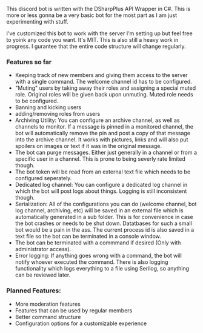 This discord bot is written with the DSharpPlus API Wrapper in C#. This is more or less gonna be a very basic bot for the most part as I am just experimenting with stuff.

I've customized this bot to work with the server I'm setting up but feel free to yoink any code you want. It's MIT. This is also still a heavy work in progress. I gurantee that the entire code structure will change regularly.

### Features so far
- Keeping track of new members and giving them access to the server with a single command. The welcome channel id has to be configured.
- "Muting" users by taking away their roles and assigning a special muted role. Original roles will be given back upon unmuting. Muted role needs to be configured.
- Banning and kicking users
- adding/removing roles from users
- Archiving Utility: You can configure an archive channel, as well as channels to monitor. If a message is pinned in a monitored channel, the bot will automatically remove the pin and post a copy of that message into the archive channel. It works with pictures, links and will also put spoilers on images or text if it was in the original message.
- The bot can purge messages. Either just generally in a channel or from a specific user in a channel. This is prone to being severly rate limited though.
- The bot token will be read from an external text file which needs to be configured seperately.
- Dedicated log channel: You can configure a dedicated log channel in which the bot will post logs about things. Logging is still inconsistent though.
- Serialization: All of the configurations you can do (welcome channel, bot log channel, archiving, etc) will be saved in an external file which is automatically generated in a sub folder. This is for convenience in case the bot crashes or needs to be shut down. Datatbases for such a small bot would be a pain in the ass. The current process id is also saved in a text file so the bot can be terminated in a console window.
- The bot can be terminated with a commmand if desired (Only with administrator access).
- Error logging: If anything goes wrong with a command, the bot will notify whoever executed the command. There is also logging functionality which logs everything to a file using Serilog, so anything can be reviewed later.

### Planned Features:
- More moderation features
- Features that can be used by regular members
- Better command structure
- Configuration options for a customizable experience
